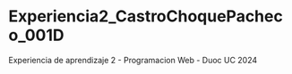 # Experiencia2_CastroChoquePacheco_001D
 Experiencia de aprendizaje 2 - Programacion Web - Duoc UC 2024
